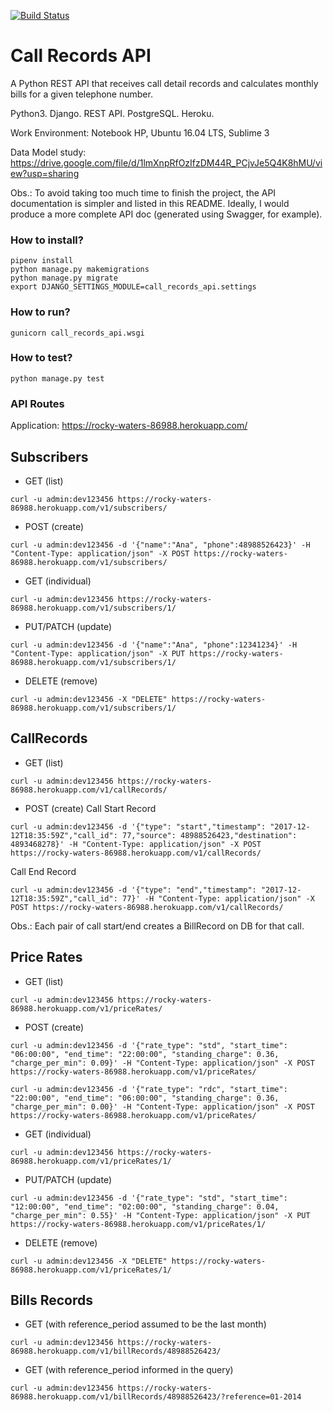 [![Build Status](https://circleci.com/gh/jpbonson/work-at-olist.svg?style=shield&circle-token=:circle-token)](https://circleci.com/gh/jpbonson/)

# Call Records API #

A Python REST API that receives call detail records and calculates monthly bills for a given telephone number.

Python3. Django. REST API. PostgreSQL. Heroku.

Work Environment: Notebook HP, Ubuntu 16.04 LTS, Sublime 3

Data Model study: https://drive.google.com/file/d/1lmXnpRfOzIfzDM44R_PCjvJe5Q4K8hMU/view?usp=sharing

Obs.: To avoid taking too much time to finish the project, the API documentation is simpler and listed in this README. Ideally, I would produce a more complete API doc (generated using Swagger, for example).

### How to install? ###

```
pipenv install
python manage.py makemigrations
python manage.py migrate
export DJANGO_SETTINGS_MODULE=call_records_api.settings
```

### How to run? ###

```
gunicorn call_records_api.wsgi
```

### How to test? ###

```
python manage.py test
```

### API Routes ###

Application: https://rocky-waters-86988.herokuapp.com/

## Subscribers

- GET (list)
```
curl -u admin:dev123456 https://rocky-waters-86988.herokuapp.com/v1/subscribers/
```

- POST (create)
```
curl -u admin:dev123456 -d '{"name":"Ana", "phone":48988526423}' -H "Content-Type: application/json" -X POST https://rocky-waters-86988.herokuapp.com/v1/subscribers/
```

- GET (individual)
```
curl -u admin:dev123456 https://rocky-waters-86988.herokuapp.com/v1/subscribers/1/
```

- PUT/PATCH (update)
```
curl -u admin:dev123456 -d '{"name":"Ana", "phone":12341234}' -H "Content-Type: application/json" -X PUT https://rocky-waters-86988.herokuapp.com/v1/subscribers/1/
```

- DELETE (remove)
```
curl -u admin:dev123456 -X "DELETE" https://rocky-waters-86988.herokuapp.com/v1/subscribers/1/
```

## CallRecords

- GET (list)
```
curl -u admin:dev123456 https://rocky-waters-86988.herokuapp.com/v1/callRecords/
```

- POST (create)
Call Start Record
```
curl -u admin:dev123456 -d '{"type": "start","timestamp": "2017-12-12T18:35:59Z","call_id": 77,"source": 48988526423,"destination": 4893468278}' -H "Content-Type: application/json" -X POST https://rocky-waters-86988.herokuapp.com/v1/callRecords/
```

Call End Record
```
curl -u admin:dev123456 -d '{"type": "end","timestamp": "2017-12-12T18:35:59Z","call_id": 77}' -H "Content-Type: application/json" -X POST https://rocky-waters-86988.herokuapp.com/v1/callRecords/
```

Obs.: Each pair of call start/end creates a BillRecord on DB for that call.

## Price Rates

- GET (list)
```
curl -u admin:dev123456 https://rocky-waters-86988.herokuapp.com/v1/priceRates/
```

- POST (create)
```
curl -u admin:dev123456 -d '{"rate_type": "std", "start_time": "06:00:00", "end_time": "22:00:00", "standing_charge": 0.36, "charge_per_min": 0.09}' -H "Content-Type: application/json" -X POST https://rocky-waters-86988.herokuapp.com/v1/priceRates/
```
```
curl -u admin:dev123456 -d '{"rate_type": "rdc", "start_time": "22:00:00", "end_time": "06:00:00", "standing_charge": 0.36, "charge_per_min": 0.00}' -H "Content-Type: application/json" -X POST https://rocky-waters-86988.herokuapp.com/v1/priceRates/
```

- GET (individual)
```
curl -u admin:dev123456 https://rocky-waters-86988.herokuapp.com/v1/priceRates/1/
```

- PUT/PATCH (update)
```
curl -u admin:dev123456 -d '{"rate_type": "std", "start_time": "12:00:00", "end_time": "02:00:00", "standing_charge": 0.04, "charge_per_min": 0.55}' -H "Content-Type: application/json" -X PUT https://rocky-waters-86988.herokuapp.com/v1/priceRates/1/
```

- DELETE (remove)
```
curl -u admin:dev123456 -X "DELETE" https://rocky-waters-86988.herokuapp.com/v1/priceRates/1/
```

## Bills Records

- GET (with reference_period assumed to be the last month)
```
curl -u admin:dev123456 https://rocky-waters-86988.herokuapp.com/v1/billRecords/48988526423/
```

- GET (with reference_period informed in the query)
```
curl -u admin:dev123456 https://rocky-waters-86988.herokuapp.com/v1/billRecords/48988526423/?reference=01-2014
```
